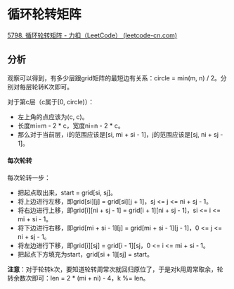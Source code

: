 # 循环轮转矩阵

[5798. 循环轮转矩阵 - 力扣（LeetCode） (leetcode-cn.com)](https://leetcode-cn.com/problems/cyclically-rotating-a-grid/)

## 分析

观察可以得到，有多少层跟grid矩阵的最短边有关系：circle = min(m, n) / 2。分别对每层轮转K次即可。

对于第c层（c属于[0, circle)）：

*   左上角的点应该为(c, c)。
*   长度mi=m - 2 * c，宽度ni=n - 2 * c。
*   那么对于当前层，i的范围应该是[si, mi + si - 1]，j的范围应该是[sj, ni + sj - 1]。

#### 每次轮转

每次轮转一步：

*   把起点取出来，start = grid[si, sj]。
*   将上边进行左移，即grid\[si][j] = grid\[si][j + 1]，sj <= j <= ni + sj - 1。
*   将右边进行上移，即grid\[i][ni + sj - 1] = grid\[i + 1][ni + sj - 1]，si <= i <= mi + si - 1。
*   将下边进行右移，即grid\[mi + si - 1][j] = grid\[mi + si - 1][j - 1]，0 <= j <= ni + sj - 1。
*   将左边进行下移，即grid\[i][sj] = grid\[i - 1][sj，0 <= i <= mi + si - 1。
*   把起点下方填充为start，grid\[si + 1][sj] = start。

**注意**：对于轮转k次，要知道轮转周常次就回归原位了，于是对k用周常取余，轮转余数次即可：len = 2 * (mi + ni) - 4，k %= len。

```java

```

